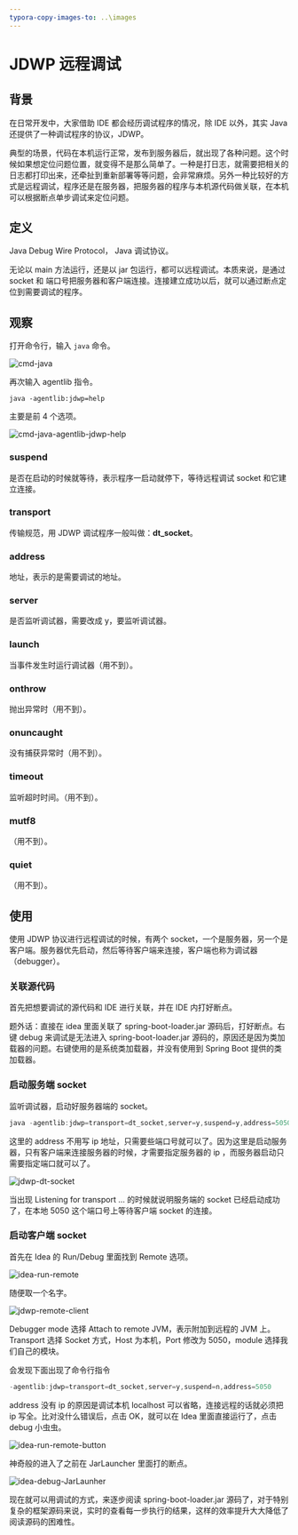 ```yaml
---
typora-copy-images-to: ..\images
---
```


# JDWP 远程调试

##  背景

在日常开发中，大家借助 IDE 都会经历调试程序的情况，除 IDE 以外，其实 Java 还提供了一种调试程序的协议，JDWP。

典型的场景，代码在本机运行正常，发布到服务器后，就出现了各种问题。这个时候如果想定位问题位置，就变得不是那么简单了。一种是打日志，就需要把相关的日志都打印出来，还牵扯到重新部署等等问题，会非常麻烦。另外一种比较好的方式是远程调试，程序还是在服务器，把服务器的程序与本机源代码做关联，在本机可以根据断点单步调试来定位问题。

## 定义

Java Debug Wire Protocol， Java 调试协议。

无论以 main 方法运行，还是以 jar 包运行，都可以远程调试。本质来说，是通过 socket 和 端口号把服务器和客户端连接。连接建立成功以后，就可以通过断点定位到需要调试的程序。

## 观察

打开命令行，输入 `java` 命令。

![cmd-java](../images/cmd-java.jpg)

再次输入 agentlib 指令。

`java -agentlib:jdwp=help`

主要是前 4 个选项。

![cmd-java-agentlib-jdwp-help](../images/cmd-java-agentlib-jdwp-help.jpg)

### suspend

是否在启动的时候就等待，表示程序一启动就停下，等待远程调试 socket 和它建立连接。

### transport

传输规范，用 JDWP 调试程序一般叫做：**dt_socket**。

### address

地址，表示的是需要调试的地址。

### server

是否监听调试器，需要改成 y，要监听调试器。

### launch

当事件发生时运行调试器（用不到）。

### onthrow

抛出异常时（用不到）。

### onuncaught

没有捕获异常时（用不到）。

### timeout

监听超时时间。（用不到）。

### mutf8

（用不到）。

### quiet

（用不到）。

## 使用

使用 JDWP 协议进行远程调试的时候，有两个 socket，一个是服务器，另一个是客户端。服务器优先启动，然后等待客户端来连接，客户端也称为调试器（debugger）。

### 关联源代码

首先把想要调试的源代码和 IDE 进行关联，并在 IDE 内打好断点。

题外话：直接在 idea 里面关联了 spring-boot-loader.jar 源码后，打好断点。右键 debug 来调试是无法进入 spring-boot-loader.jar 源码的，原因还是因为类加载器的问题。右键使用的是系统类加载器，并没有使用到 Spring Boot 提供的类加载器。

### 启动服务端 socket

监听调试器，启动好服务器端的 socket。

```java
java -agentlib:jdwp=transport=dt_socket,server=y,suspend=y,address=5050 -jar microservices-0.0.1-SNAPSHOT.jar
```

这里的 address 不用写 ip 地址，只需要些端口号就可以了。因为这里是启动服务器，只有客户端来连接服务器的时候，才需要指定服务器的 ip ，而服务器启动只需要指定端口就可以了。

![jdwp-dt-socket](../images/jdwp-dt-socket.jpg)

当出现 Listening for transport ... 的时候就说明服务端的 socket 已经启动成功了，在本地 5050 这个端口号上等待客户端 socket 的连接。

### 启动客户端 socket

首先在 Idea 的 Run/Debug 里面找到 Remote 选项。

![idea-run-remote](../images/idea-run-remote.jpg)

随便取一个名字。

![jdwp-remote-client](../images/jdwp-remote-client.jpg)

Debugger mode 选择 Attach to remote JVM，表示附加到远程的 JVM 上。Transport 选择 Socket 方式，Host 为本机，Port 修改为 5050，module 选择我们自己的模块。

会发现下面出现了命令行指令
```java
-agentlib:jdwp=transport=dt_socket,server=y,suspend=n,address=5050
```

address 没有 ip 的原因是调试本机 localhost 可以省略，连接远程的话就必须把 ip 写全。比对没什么错误后，点击 OK，就可以在 Idea 里面直接运行了，点击 debug 小虫虫。

![idea-run-remote-button](../images/idea-run-remote-button.jpg)

神奇般的进入了之前在 JarLauncher 里面打的断点。

![idea-debug-JarLaunher](../images/idea-debug-JarLaunher.jpg)

现在就可以用调试的方式，来逐步阅读 spring-boot-loader.jar 源码了，对于特别复杂的框架源码来说，实时的查看每一步执行的结果，这样的效率提升大大降低了阅读源码的困难性。